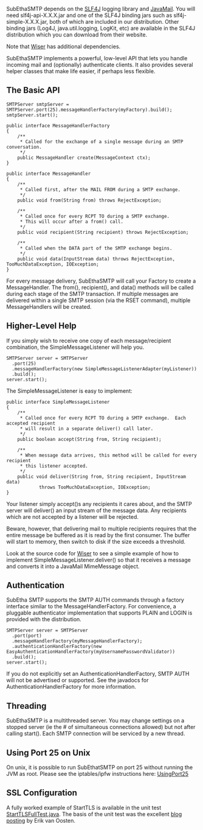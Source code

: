 SubEthaSMTP depends on the [SLF4J](http://www.slf4j.org/) logging library and [JavaMail](http://www.oracle.com/technetwork/java/javamail/index.html). You will need  slf4j-api-X.X.X.jar and one of the SLF4J binding jars such as  slf4j-simple-X.X.X.jar, both of which are included in our distribution. Other binding jars (Log4J, java.util.logging, LogKit, etc) are available in the SLF4J distribution which you can download from their website.

Note that [Wiser](Wiser.md) has additional dependencies.

SubEthaSMTP implements a powerful, low-level API that lets you handle incoming mail and (optionally) authenticate clients.  It also provides several helper classes that make life easier, if perhaps less flexible.

## The Basic API ##
```
SMTPServer smtpServer = SMTPServer.port(25).messageHandlerFactory(myFactory).build();
smtpServer.start();
```

```
public interface MessageHandlerFactory
{
	/**
	 * Called for the exchange of a single message during an SMTP conversation.
	 */
	public MessageHandler create(MessageContext ctx);
}

public interface MessageHandler
{
	/**
	 * Called first, after the MAIL FROM during a SMTP exchange.
	 */
	public void from(String from) throws RejectException;
	
	/**
	 * Called once for every RCPT TO during a SMTP exchange.
	 * This will occur after a from() call.
	 */
	public void recipient(String recipient) throws RejectException;
	
	/**
	 * Called when the DATA part of the SMTP exchange begins.
	 */
	public void data(InputStream data) throws RejectException, TooMuchDataException, IOException;
}
```

For every message delivery, SubEthaSMTP will call your Factory to create a MessageHandler.  The from(), recipient(), and data() methods will be called during each stage of the SMTP transaction. If multiple messages are delivered within a single SMTP session (via the RSET command), multiple MessageHandlers will be created.

## Higher-Level Help ##

If you simply wish to receive one copy of each message/recipient combination, the SimpleMessageListener will help you.

```
SMTPServer server = SMTPServer
  .port(25)
  .messageHandlerFactory(new SimpleMessageListenerAdapter(myListener))
  .build();
server.start();
```

The SimpleMessageListener is easy to implement:

```
public interface SimpleMessageListener
{
	/**
	 * Called once for every RCPT TO during a SMTP exchange.  Each accepted recipient
	 * will result in a separate deliver() call later.
	 */
	public boolean accept(String from, String recipient);

	/**
	 * When message data arrives, this method will be called for every recipient
	 * this listener accepted.
	 */
	public void deliver(String from, String recipient, InputStream data)
			throws TooMuchDataException, IOException;
}
```

Your listener simply accept()s any recipients it cares about, and the SMTP server will deliver() an input stream of the message data. Any recipients which are not accepted by a listener will be rejected.

Beware, however, that delivering mail to multiple recipients requires that the entire message be buffered as it is read by the first consumer.  The buffer will start to memory, then switch to disk if the size exceeds a threshold.

Look at the source code for [Wiser](Wiser.md) to see a simple example of how to implement SimpleMessageListener.deliver() so that it receives a message and converts it into a JavaMail MimeMessage object.

## Authentication ##

SubEtha SMTP supports the SMTP AUTH commands through a factory interface similar to the MessageHandlerFactory.  For convenience, a pluggable authenticator implementation that supports PLAIN and LOGIN is provided with the distribution.

```
SMTPServer server = SMTPServer
  .port(port)
  .messageHandlerFactory(myMessageHandlerFactory);
  .authenticationHandlerFactory(new EasyAuthenticationHandlerFactory(myUsernamePasswordValidator))
  .build();
server.start();
```

If you do not explicitly set an AuthenticationHandlerFactory, SMTP AUTH will not be advertised or supported.  See the javadocs for AuthenticationHandlerFactory for more information.

## Threading ##

SubEthaSMTP is a multithreaded server.  You may change settings on a stopped server (ie the # of simultaneous connections allowed) but not after calling start().  Each SMTP connection will be serviced by a new thread.

## Using Port 25 on Unix ##

On unix, it is possible to run SubEthatSMTP on port 25 without running the JVM as root. Please see the iptables/ipfw instructions here: [UsingPort25](http://code.google.com/p/subetha/wiki/UsingPort25)

## SSL Configuration ##
A fully worked example of StartTLS is available in the unit test [StartTLSFullTest.java](src/test/java/org/subethamail/smtp/StartTLSFullTest.java). The basis of the unit test was the excellent [blog posting](https://blog.trifork.com/2009/11/10/securing-connections-with-tls/) by Erik van Oosten. 
